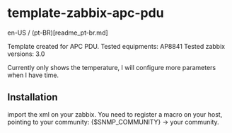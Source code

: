 # template-zabbix-apc-pdu

en-US / (pt-BR)[readme_pt-br.md]

Template created for APC PDU.
Tested equipments: AP8841
Tested zabbix versions: 3.0

Currently only shows the temperature, I will configure more parameters when I have time.

## Installation ##

import the xml on your zabbix. You need to register a macro on your host, pointing to your community:
{$SNMP_COMMUNITY} -> your community.
